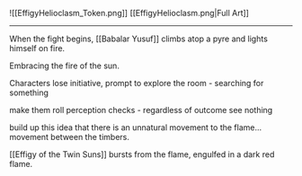 ![[EffigyHelioclasm_Token.png]]
[[EffigyHelioclasm.png|Full Art]]

---
When the fight begins, [[Babalar Yusuf]] climbs atop a pyre and lights himself on fire.

Embracing the fire of the sun.

Characters lose initiative, prompt to explore the room - searching for something

make them roll perception checks - regardless of outcome see nothing

build up this idea that there is an unnatural movement to the flame... movement between the timbers.

[[Effigy of the Twin Suns]] bursts from the flame, engulfed in a dark red flame.